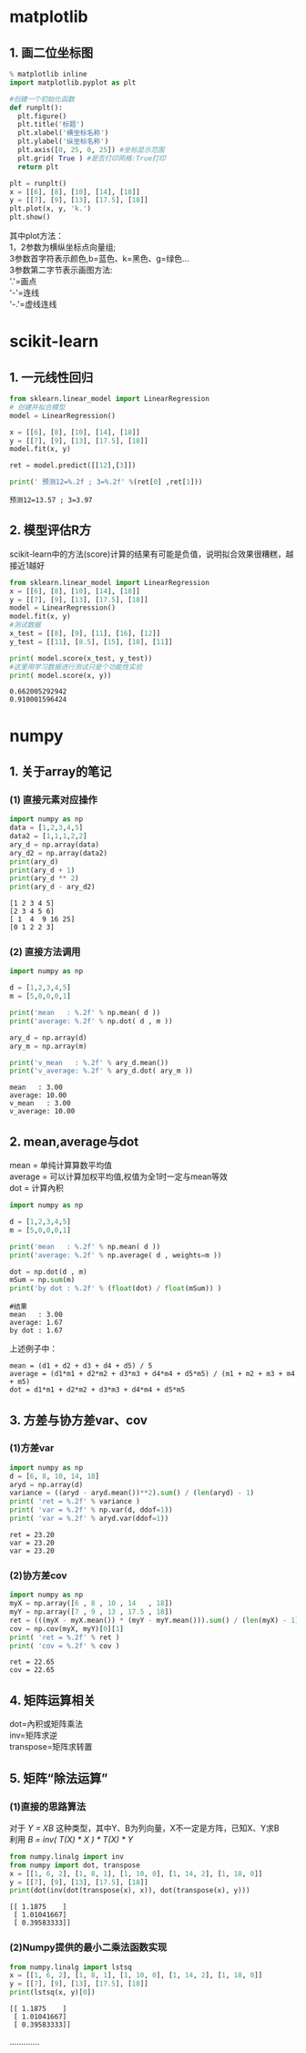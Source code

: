 # matplotlib
## 1. 画二位坐标图

```python
% matplotlib inline
import matplotlib.pyplot as plt

#创建一个初始化函数
def runplt():
  plt.figure()
  plt.title('标题')
  plt.xlabel('横坐标名称')
  plt.ylabel('纵坐标名称')
  plt.axis([0, 25, 0, 25]) #坐标显示范围
  plt.grid( True ) #是否打印网格:True打印
  return plt

plt = runplt()
x = [[6], [8], [10], [14], [18]]
y = [[7], [9], [13], [17.5], [18]]
plt.plot(x, y, 'k.')
plt.show()
```
其中plot方法：   
1，2参数为横纵坐标点向量组;   
3参数首字符表示颜色,b=蓝色、k=黑色、g=绿色...   
3参数第二字节表示画图方法:    
'.'=画点   
'-'=连线   
'-.'=虚线连线

# scikit-learn
## 1. 一元线性回归
```python
from sklearn.linear_model import LinearRegression
# 创建并拟合模型
model = LinearRegression()

x = [[6], [8], [10], [14], [18]]
y = [[7], [9], [13], [17.5], [18]]
model.fit(x, y)

ret = model.predict([[12],[3]])

print(' 预测12=%.2f ; 3=%.2f' %(ret[0] ,ret[1]))
```
```
预测12=13.57 ; 3=3.97
```

## 2. 模型评估R方
scikit-learn中的方法(score)计算的结果有可能是负值，说明拟合效果很糟糕，越接近1越好
```python
from sklearn.linear_model import LinearRegression
x = [[6], [8], [10], [14], [18]]
y = [[7], [9], [13], [17.5], [18]]
model = LinearRegression()
model.fit(x, y)
#测试数据
x_test = [[8], [9], [11], [16], [12]]
y_test = [[11], [8.5], [15], [18], [11]]

print( model.score(x_test, y_test))
#这里用学习数据进行测试只是个功能性实验
print( model.score(x, y))
```
```
0.662005292942
0.910001596424
```

# numpy
## 1. 关于array的笔记
###  (1) 直接元素对应操作
```python
import numpy as np
data = [1,2,3,4,5]
data2 = [1,1,1,2,2]
ary_d = np.array(data)
ary_d2 = np.array(data2)
print(ary_d)
print(ary_d + 1)
print(ary_d ** 2)
print(ary_d - ary_d2)
```
```
[1 2 3 4 5]
[2 3 4 5 6]
[ 1  4  9 16 25]
[0 1 2 2 3]
```

### (2) 直接方法调用
```python
import numpy as np

d = [1,2,3,4,5]
m = [5,0,0,0,1]

print('mean   : %.2f' % np.mean( d ))
print('average: %.2f' % np.dot( d , m ))

ary_d = np.array(d)
ary_m = np.array(m)

print('v_mean   : %.2f' % ary_d.mean())
print('v_average: %.2f' % ary_d.dot( ary_m ))
```
```
mean   : 3.00
average: 10.00
v_mean   : 3.00
v_average: 10.00
```

## 2. mean,average与dot
mean = 单纯计算算数平均值    
average = 可以计算加权平均值,权值为全1时一定与mean等效   
dot     = 计算內积
```python
import numpy as np

d = [1,2,3,4,5]
m = [5,0,0,0,1]

print('mean   : %.2f' % np.mean( d ))
print('average: %.2f' % np.average( d , weights=m ))

dot = np.dot(d , m)
mSum = np.sum(m)
print('by dot : %.2f' % (float(dot) / float(mSum)) )
```
```
#结果
mean   : 3.00
average: 1.67
by dot : 1.67
```
上述例子中：   
```
mean = (d1 + d2 + d3 + d4 + d5) / 5
average = (d1*m1 + d2*m2 + d3*m3 + d4*m4 + d5*m5) / (m1 + m2 + m3 + m4 + m5)
dot = d1*m1 + d2*m2 + d3*m3 + d4*m4 + d5*m5
```

## 3. 方差与协方差var、cov
### (1)方差var
```python
import numpy as np
d = [6, 8, 10, 14, 18]
aryd = np.array(d)
variance = ((aryd - aryd.mean())**2).sum() / (len(aryd) - 1)
print( 'ret = %.2f' % variance )
print( 'var = %.2f' % np.var(d, ddof=1))
print( 'var = %.2f' % aryd.var(ddof=1))
```
```
ret = 23.20
var = 23.20
var = 23.20
```
### (2)协方差cov
```python
import numpy as np
myX = np.array([6 , 8 , 10 , 14   , 18])
myY = np.array([7 , 9 , 13 , 17.5 , 18])
ret = (((myX - myX.mean()) * (myY - myY.mean())).sum() / (len(myX) - 1))
cov = np.cov(myX, myY)[0][1]
print( 'ret = %.2f' % ret )
print( 'cov = %.2f' % cov )
```
```
ret = 22.65
cov = 22.65
```

## 4. 矩阵运算相关
dot=內积或矩阵乘法    
inv=矩阵求逆    
transpose=矩阵求转置

## 5. 矩阵“除法运算”
### (1)直接的思路算法
对于 _Y = XB_ 这种类型，其中Y、B为列向量，X不一定是方阵，已知X、Y求B    
利用 _B = inv( T(X) * X ) * T(X) * Y_

```python
from numpy.linalg import inv
from numpy import dot, transpose
x = [[1, 6, 2], [1, 8, 1], [1, 10, 0], [1, 14, 2], [1, 18, 0]]
y = [[7], [9], [13], [17.5], [18]]
print(dot(inv(dot(transpose(x), x)), dot(transpose(x), y)))
```
```
[[ 1.1875    ]
 [ 1.01041667]
 [ 0.39583333]]
```

### (2)Numpy提供的最小二乘法函数实现
```python
from numpy.linalg import lstsq
x = [[1, 6, 2], [1, 8, 1], [1, 10, 0], [1, 14, 2], [1, 18, 0]]
y = [[7], [9], [13], [17.5], [18]]
print(lstsq(x, y)[0])
```
```
[[ 1.1875    ]
 [ 1.01041667]
 [ 0.39583333]]
```

.............
